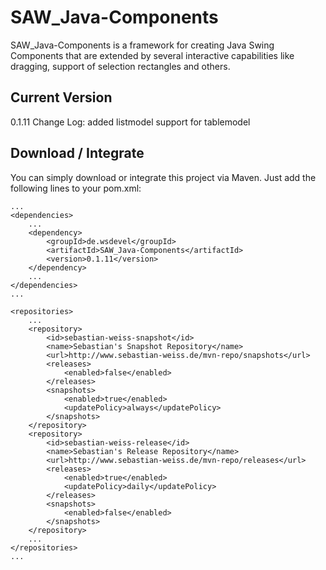 SAW_Java-Components
===================

SAW_Java-Components is a framework for creating Java Swing Components that are extended by several interactive capabilities like dragging, support of selection rectangles and others.

Current Version
---------------

0.1.11 Change Log: added listmodel support for tablemodel


Download / Integrate
--------------------

You can simply download or integrate this project via Maven. Just add the following lines to your pom.xml:

	...
	<dependencies>
		...
		<dependency>
			<groupId>de.wsdevel</groupId>
			<artifactId>SAW_Java-Components</artifactId>
			<version>0.1.11</version>
		</dependency>
		...
	</dependencies>
	...
	
	<repositories>
		...
		<repository>
			<id>sebastian-weiss-snapshot</id>
			<name>Sebastian's Snapshot Repository</name>
			<url>http://www.sebastian-weiss.de/mvn-repo/snapshots</url>
			<releases>
				<enabled>false</enabled>
			</releases>
			<snapshots>
				<enabled>true</enabled>
				<updatePolicy>always</updatePolicy>
			</snapshots>
		</repository>
		<repository>
			<id>sebastian-weiss-release</id>
			<name>Sebastian's Release Repository</name>
			<url>http://www.sebastian-weiss.de/mvn-repo/releases</url>
			<releases>
				<enabled>true</enabled>
				<updatePolicy>daily</updatePolicy>
			</releases>
			<snapshots>
				<enabled>false</enabled>
			</snapshots>
		</repository>
		...
	</repositories>
	...
